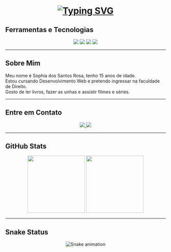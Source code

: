 <h1 align="center">
  <a href="https://git.io/typing-svg">
    <img src="https://readme-typing-svg.herokuapp.com?font=Fira+Code&pause=1000&random=false&width=435&lines=Ea%C3%AD+blz%3F+Sou+a+Sophia+dos+Santos+Rosa+.+.+." alt="Typing SVG" />
  </a>
</h1>

<h2> Ferramentas e Tecnologias </h2>
<div align="center">

  <!-- Linguagens -->
  <img src="https://img.shields.io/badge/HTML5-E34F26?style=for-the-badge&logo=html5&logoColor=white" />
  <img src="https://img.shields.io/badge/CSS3-1572B6?style=for-the-badge&logo=css3&logoColor=white" />
  <img src="https://img.shields.io/badge/JavaScript-F7DF1E?style=for-the-badge&logo=javascript&logoColor=black" />

  <!-- Ferramentas -->
  <img src="https://img.shields.io/badge/GitHub-181717?style=for-the-badge&logo=github&logoColor=white" />
</div>

---

<h2> Sobre Mim </h2>

<p>Meu nome é Sophia dos Santos Rosa, tenho 15 anos de idade.<br>
Estou cursando Desenvolvimento Web e pretendo ingressar na faculdade de Direito.<br>
Gosto de ler livros, fazer as unhas e assistir filmes e séries.</p>

---

<h2> Entre em Contato </h2>
<div align="center">

  <a href="https://www.instagram.com/sophh.rosa" target="_blank">
    <img src="https://img.shields.io/badge/-Instagram-E4405F?style=for-the-badge&logo=instagram&logoColor=white" />
  </a>
  <a href="mailto:seuemail@exemplo.com">
    <img src="https://img.shields.io/badge/Gmail-D14836?style=for-the-badge&logo=gmail&logoColor=white" />
  </a>

</div>

---

## GitHub Stats

<div align="center">
  <img height="180em" src="https://github-readme-stats.vercel.app/api?username=SEU_USERNAME_AQUI&show_icons=true&theme=dracula&include_all_commits=true&count_private=true" />
  <img height="180em" src="https://github-readme-stats.vercel.app/api/top-langs/?username=SEU_USERNAME_AQUI&layout=compact&langs_count=7&theme=dracula" />
</div>

---

## Snake Status

<div align="center">
  <img src="https://github.com/SEU_USERNAME_AQUI/SEU_USERNAME_AQUI/blob/main/snake-dark.svg" alt="Snake animation">
</div>
